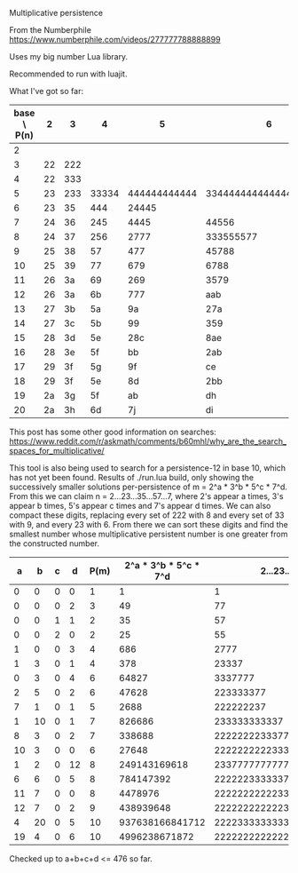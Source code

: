 Multiplicative persistence

From the Numberphile https://www.numberphile.com/videos/277777788888899

Uses my big number Lua library.

Recommended to run with luajit.

What I've got so far:

|base \ P(n) |2  |3   |4     |5            |6                      |7       |8                  |9        |10          |11              |12     |13     |
|------------|---|----|------|-------------|-----------------------|--------|-------------------|---------|------------|----------------|-------|-------|
|2           |   |    |      |             |                       |        |                   |         |            |                |       |       |
|3           |22 |222 |      |             |                       |        |                   |         |            |                |       |       |
|4           |22 |333 |      |             |                       |        |                   |         |            |                |       |       |
|5           |23 |233 |33334 |444444444444 |3344444444444444444444 |        |                   |         |            |                |       |       |
|6           |23 |35  |444   |24445        |                       |        |                   |         |            |                |       |       |
|7           |24 |36  |245   |4445         |44556                  |5555555 |444555555555555666 |         |            |                |       |       |
|8           |24 |37  |256   |2777         |333555577              |        |                   |         |            |                |       |       |
|9           |25 |38  |57    |477          |45788                  |2577777 |                   |         |            |                |       |       |
|10          |25 |39  |77    |679          |6788                   |68889   |2677889            |26888999 |3778888999  |277777788888899 |       |       |
|11          |26 |3a  |69    |269          |3579                   |26778   |47788a             |67899aaa |77777889999 |                |       |       |
|12          |26 |3a  |6b    |777          |aab                    |        |                   |         |            |                |       |       |
|13          |27 |3b  |5a    |9a           |27a                    |8ac     |35ab               |9bbb     |2999bbc     |28cccccc        |       |       |
|14          |27 |3c  |5b    |99           |359                    |ccc     |359ab              |cdddd    |            |                |       |       |
|15          |28 |3d  |5e    |28c          |8ae                    |5bbb    |bbbcc              |2999bde  |            |                |       |       |
|16          |28 |3e  |5f    |bb           |2ab                    |3dde    |379bdd             |         |            |                |       |       |
|17          |29 |3f  |5g    |9f           |ce                     |3dd     |9cf                |2aff     |55ddf       |39ddgg          |degggg |       |
|18          |29 |3f  |5e    |8d           |2bb                    |2ceg    |aabf               |8gghh    |            |                |       |       |
|19          |2a |3g  |5f    |ab           |dh                     |2bc     |7bg                |dii      |4aah        |3bgii           |eefhh  |adeffh |
|20          |2a |3h  |6d    |7j           |di                     |6de     |cgg                |2bhi     |cdgg        |2degj           |77bbhj |       |

This post has some other good information on searches: https://www.reddit.com/r/askmath/comments/b60mhl/why_are_the_search_spaces_for_multiplicative/

This tool is also being used to search for a persistence-12 in base 10, which has not yet been found.
Results of ./run.lua build, only showing the successively smaller solutions per-persistence of m = 2^a * 3^b * 5^c * 7^d.
From this we can claim n = 2...23...35...57...7, where 2's appear a times, 3's appear b times, 5's appear c times and 7's appear d times.
We can also compact these digits, replacing every set of 222 with 8 and every set of 33 with 9, and every 23 with 6.
From there we can sort these digits and find the smallest number whose multiplicative persistent number is one greater from the constructed number.

|a  |b  |c  |d  |P(m) |2^a * 3^b * 5^c * 7^d |2...23...35...57...7          |smallest form:    |
|---|---|---|---|-----|----------------------|------------------------------|------------------|
|0  |0  |0  |0  |1    |1                     |1                             |1                 |
|0  |0  |0  |2  |3    |49                    |77                            |77                |
|0  |0  |1  |1  |2    |35                    |57                            |57                |
|0  |0  |2  |0  |2    |25                    |55                            |55                |
|1  |0  |0  |3  |4    |686                   |2777                          |2777              |
|1  |3  |0  |1  |4    |378                   |23337                         |679               |
|0  |3  |0  |4  |6    |64827                 |3337777                       |377779            |
|2  |5  |0  |2  |6    |47628                 |223333377                     |267799            |
|7  |1  |0  |1  |5    |2688                  |222222237                     |6788              |
|1  |10 |0  |1  |7    |826686                |233333333337                  |2999997           |
|8  |3  |0  |2  |7    |338688                |2222222233377                 |2677889           |
|10 |3  |0  |0  |6    |27648                 |2222222222333777777           |67777778889       |
|1  |2  |0  |12 |8    |249143169618          |233777777777777               |27777777777779    |
|6  |6  |0  |5  |8    |784147392             |22222233333377777             |7777788999        |
|11 |7  |0  |0  |8    |4478976               |222222222223333333            |26888999          |
|12 |7  |0  |2  |9    |438939648             |222222222222333333377         |3778888999        |
|4  |20 |0  |5  |10   |937638166841712       |22223333333333333333333377777 |27777789999999999 |
|19 |4  |0  |6  |10   |4996238671872         |22222222222222222223333777777 |277777788888899   |

Checked up to a+b+c+d <= 476 so far.

